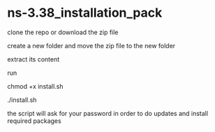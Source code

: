 # ns-3.38_installation_pack


clone the repo or download the zip file 

create a new folder and move the zip file to the new folder 

extract its content

run 

chmod +x install.sh 

./install.sh 


the script will ask for your password in order to do updates and install required packages 

